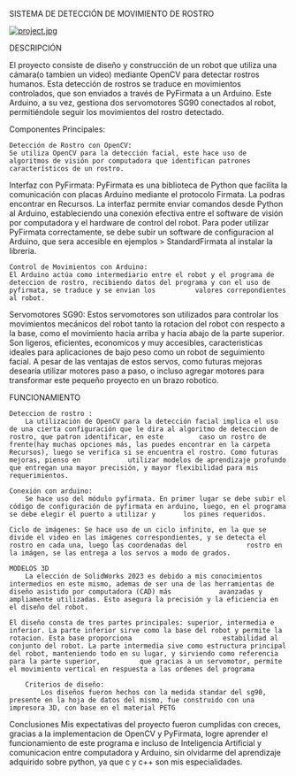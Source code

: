 

  SISTEMA DE DETECCIÓN DE MOVIMIENTO DE ROSTRO

[![project.jpg](https://i.postimg.cc/SNBFm1tQ/project.jpg)](https://postimg.cc/56Sk3gVD)

DESCRIPCIÓN

  El proyecto consiste de diseño y construcción de un robot que utiliza una cámara(o tambien un video) mediante OpenCV para detectar rostros humanos. Esta detección de rostros se traduce en movimientos controlados, que son enviados a través de PyFirmata a un Arduino. Este Arduino, a su vez, gestiona dos servomotores SG90 conectados al robot, permitiéndole seguir los movimientos del rostro detectado.

Componentes Principales:

	Detección de Rostro con OpenCV:
    Se utiliza OpenCV para la detección facial, este hace uso de algoritmos de visión por computadora que identifican patrones característicos de un rostro.

  Interfaz con PyFirmata:
  	PyFirmata es una biblioteca de Python que facilita la comunicación con placas Arduino mediante el protocolo Firmata. La podras encontrar en Recursos.
  La interfaz permite enviar comandos desde Python al Arduino, estableciendo una conexión efectiva entre el software de visión por computadora y el hardware de control del robot.
		Para poder utilizar PyFirmata correctamente, se debe subir un software de configuracion al Arduino, que sera accesible en ejemplos > StandardFirmata al instalar la libreria.
  
	Control de Movimientos con Arduino:
  	El Arduino actúa como intermediario entre el robot y el programa de deteccion de rostro, recibiendo datos del programa y con el uso de pyfirmata, se traduce y se envian los          valores correpondientes al robot.

  Servomotores SG90:
  	Estos servomotores son utilizados para controlar los movimientos mecánicos del robot tanto la rotacion del robot con respecto a la base, como el movimiento hacia arriba y hacia      abajo de la parte superior. Son ligeros, eficientes, economicos y muy accesibles, caracteristicas ideales para aplicaciones de bajo peso como un robot de seguimiento facial.
	 	A pesar de las ventajas de estos servos, como futuras mejoras desearía utilizar motores paso a paso, o incluso agregar motores para transformar este pequeño proyecto en un brazo     robotico.

FUNCIONAMIENTO

	Deteccion de rostro : 
 		La utilización de OpenCV para la detección facial implica el uso de una cierta configuración que le dira al algoritmo de deteccion de rostro, que patron identificar, en este         caso un rostro de frente(hay muchas opciones más, las puedes encontrar en la carpeta Recursos), luego se verifica si se encuentra el rostro. Como futuras mejoras, pienso en            utilizar modelos de aprendizaje profundo que entregan una mayor precisión, y mayor flexibilidad para mis requerimientos.

	Conexión con arduino: 
		Se hace uso del módulo pyfirmata. En primer lugar se debe subir el código de configuración de pyfirmata en arduino, luego, en el programa se debe elegir el puerto a utilizar y       los pines requeridos.

	Ciclo de imágenes: Se hace uso de un ciclo infinito, en la que se divide el video en las imágenes correspondientes, y se detecta el rostro en cada una, luego las coordenadas del 				rostro en la imágen, se las entrega a los servos a modo de grados.

	MODELOS 3D
		La elección de SolidWorks 2023 es debido a mis conocimientos intermedios en este mismo, ademas de ser una de las herramientas de diseño asistido por computadora (CAD) más            avanzadas y ampliamente utilizadas. Esto asegura la precisión y la eficiencia en el diseño del robot.

    El diseño consta de tres partes principales: superior, intermedia e inferior. La parte inferior sirve como la base del robot y permite la rotacion. Esta base proporciona 						estabilidad al conjunto del robot. La parte intermedia sive como estructura principal del robot, manteniendo todo en su lugar, y sirviendo como referencia para la parte superior, 			que gracias a un servomotor, permite el movimiento vertical en respuesta a las ordenes del programa

		Criterios de diseño:
			Los diseños fueron hechos con la medida standar del sg90, presente en la hoja de datos del mismo, fue construido con una impresora 3D, con base en el material PETG

Conclusiones
	Mis expectativas del proyecto fueron cumplidas con creces, gracias a la implementacion de OpenCV y PyFirmata, logre aprender el funcionamiento de este programa e incluso de Inteligencia Artificial y comunicacion entre computadora y Arduino, sin olvidarme del aprendizaje adquirido sobre python, ya que c y c++ son mis especialidades. 
 
